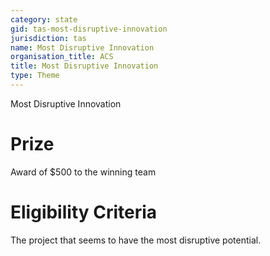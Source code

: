 ```yaml
---
category: state
gid: tas-most-disruptive-innovation
jurisdiction: tas
name: Most Disruptive Innovation
organisation_title: ACS
title: Most Disruptive Innovation
type: Theme
---
```


Most Disruptive Innovation

# Prize
Award of  $500 to the winning team

# Eligibility Criteria
The project that seems to have the most disruptive potential.